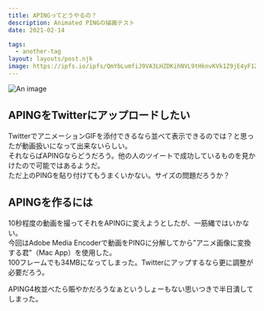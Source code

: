 ```yaml
---
title: APINGってどうやるの？
description: Animated PINGの描画テスト
date: 2021-02-14

tags:
  - another-tag
layout: layouts/post.njk
image: https://ipfs.io/ipfs/QmYbLumfiJ9VA3LHZDKihNVL9tHknvKVk1Z9jE4yF1ZHSj?filename=blac_1.png
---
```


![An image](https://ipfs.io/ipfs/QmYbLumfiJ9VA3LHZDKihNVL9tHknvKVk1Z9jE4yF1ZHSj?filename=blac_1.png)

## APINGをTwitterにアップロードしたい

TwitterでアニメーションGIFを添付できるなら並べて表示できるのでは？と思ったが動画扱いになって出来ないらしい。  
それならばAPINGならどうだろう。他の人のツイートで成功しているものを見かけたので可能ではあるようだ。  
ただ上のPINGを貼り付けてもうまくいかない。サイズの問題だろうか？

## APINGを作るには

10秒程度の動画を撮ってそれをAPINGに変えようとしたが、一筋縄ではいかない。  
今回はAdobe Media Encoderで動画をPINGに分解してから”アニメ画像に変換する君”（Mac App）を使用した。  
100フレームでも34MBになってしまった。Twitterにアップするなら更に調整が必要だろう。

APING4枚並べたら賑やかだろうなぁというしょーもない思いつきで半日潰してしまった。
